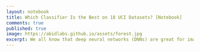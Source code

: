 ```yaml
---
layout: notebook
title: Which Classifier Is the Best on 18 UCI Datasets? [Notebook]
comments: true
published: true
image: https://abidlabs.github.io/assets/forest.jpg
excerpt: We all know that deep neural networks (DNNs) are great for image recognition and speech processing. What about good ol' numerical datasets? I compared DNNs to other standard ML algorithms on many public classification datasets from the UCI ML repository, and here are the results. 
---
```


<script>
$('#entry-main').load("/assets/notebooks/uci.html");
MathJax.Hub.Queue(["Typeset",MathJax.Hub,"entry-main"]);
</script>
